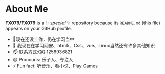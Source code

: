 # About Me


**FX079/FX079** is a ✨ _special_ ✨ repository because its `README.md` (this file) appears on your GitHub profile.

- 🔭现在还没工作，仍在学习当中
- 🌱 我现在在学习网安、html5、Css、vue、Linux当然还有许多其他知识
- 📫 联系方式:QQ:1256936821
- 😄 Pronouns: 乐子人、专注人
- ⚡ Fun fact: 听音乐、看小说、Play Games

